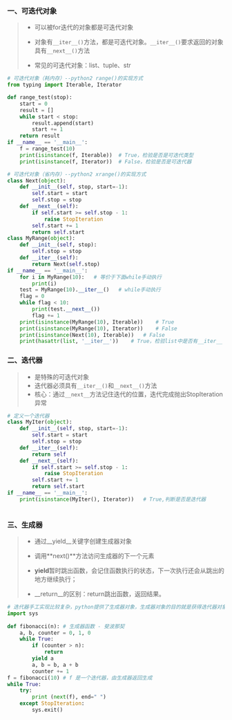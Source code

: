 ### 一、可迭代对象

> - 可以被for迭代的对象都是可迭代对象
>
> - 对象有`__iter__()`方法，都是可迭代对象。`__iter__()`要求返回的对象具有`__next__()`方法
>
> - 常见的可迭代对象：list、tuple、str

```python
# 可迭代对象（耗内存）--python2 range()的实现方式
from typing import Iterable, Iterator

def range_test(stop):
    start = 0
    result = []
    while start < stop:
        result.append(start)
        start += 1
    return result
if __name__ == '__main__':
    f = range_test(10)
	print(isinstance(f, Iterable))	# True，检验是否是可迭代类型
    print(isinstance(f, Iterator))	# False，检验是否是可迭代器
```

```python
# 可迭代对象（省内存）--python2 xrange()的实现方式
class Next(object):
    def __init__(self, stop, start=-1):
        self.start = start
        self.stop = stop
    def __next__(self):
        if self.start >= self.stop - 1:
            raise StopIteration
        self.start += 1
        return self.start
class MyRange(object):
    def __init__(self, stop):
        self.stop = stop
    def __iter__(self):
        return Next(self.stop)    
if __name__ == '__main__':
    for i in MyRange(10):	# 等价于下面while手动执行
        print(i)
    test = MyRange(10).__iter__()	# while手动执行
    flag = 0
    while flag < 10:
        print(test.__next__())
        flag += 1 
    print(isinstance(MyRange(10), Iterable))	# True
    print(isinstance(MyRange(10), Iterator))	# False 
    print(isinstance(Next(10), Iterable))	# False
    print(hasattr(list, '__iter__'))	# True，检验list中是否有__iter__
```

### 二、迭代器

> - 是特殊的可迭代对象
> - 迭代器必须具有`__iter__()`和`__next__()`方法
> - 核心：通过``__next__``方法记住迭代的位置，迭代完成抛出StopIteration异常

```python
# 定义一个迭代器
class MyIter(object):
    def __init__(self, stop, start=-1):
        self.start = start
        self.stop = stop
    def __iter__(self):
        return self
    def __next__(self):
        if self.start >= self.stop - 1:
            raise StopIteration
        self.start += 1
        return self.start
if __name__ == '__main__':
    print(isinstance(MyIter(), Iterator))	# True,判断是否是迭代器
    
```

### 三、生成器

> - 通过__yield__关键字创建生成器对象
> - 调用**next()**方法访问生成器的下一个元素
>
> - **yield**暂时跳出函数，会记住函数执行的状态，下一次执行还会从跳出的地方继续执行；
>
> - __return__的区别：return跳出函数，返回结果。

```python
# 迭代器手工实现比较复杂，python提供了生成器对象，生成器对象的目的就是获得迭代器对象
import sys
 
def fibonacci(n): # 生成器函数 - 斐波那契
    a, b, counter = 0, 1, 0
    while True:
        if (counter > n): 
            return
        yield a
        a, b = b, a + b
        counter += 1
f = fibonacci(10) # f 是一个迭代器，由生成器返回生成
while True:
    try:
        print (next(f), end=" ")
    except StopIteration:
        sys.exit()
```

